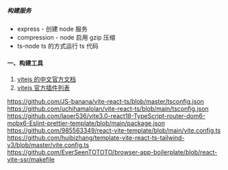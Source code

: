 ##### 构建服务

- express - 创建 node 服务
- compression - node 启用 gzip 压缩
- ts-node ts 的方式运行 ts 代码

#### 一、构建工具

1. [vitejs 的中文官方文档](https://cn.vitejs.dev/guide/using-plugins.html)
2. [vitejs 官方插件列表](https://github.com/vitejs/awesome-vite#plugins)

https://github.com/JS-banana/vite-react-ts/blob/master/tsconfig.json
https://github.com/uchihamalolan/vite-react-ts/blob/main/tsconfig.json
https://github.com/laoer536/vite3.0-react18-TypeScript-router-dom6-mobx6-Eslint-prettier-template/blob/main/package.json
https://github.com/985563349/react-vite-template/blob/main/vite.config.ts
https://github.com/huibizhang/template-vite-react-ts-tailwind-v3/blob/master/vite.config.ts
https://github.com/EverSeenTOTOTO/browser-app-boilerplate/blob/react-vite-ssr/makefile